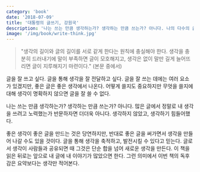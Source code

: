 ```yaml
---
category: 'book'
date: '2018-07-09'
title: '대통령의 글쓰기, 강원국'
description: '나는 쓰는 만큼 생각하는가? 생각하는 만큼 쓰는가? 아니다. 나의 다수의 글은 책에 대한 요약이었다. 많은 글에서 정말로 내 생각을 쓰려고 노력했는가 반문하자면 더더욱 아니다. 생각보다 생각을 하지 않았고 생각하기 힘들어했다.'
image: '/img/book/write-think.jpg'
---
```


> "생각의 길이와 글의 길이를 서로 같게 한다는 원칙에 충실해야 한다. 생각을 충분히 드러내기에 말이 부족하면 글이 모호해지고, 생각은 없이 말만 길게 늘어뜨리면 글이 지루해지기 마련이다." (본문 중에서)

글을 잘 쓰고 싶다. 글을 통해 생각을 잘 전달하고 싶다. 글을 잘 쓰는 데에는 여러 요소가 있겠지만,  좋은 글은 좋은 생각에서 나온다. 어떻게 쓸지도 중요하지만 무엇을 쓸지에 대해 생각이 명확하지 않으면 글을 잘 쓸 수 없다.

나는 쓰는 만큼 생각하는가? 생각하는 만큼 쓰는가? 아니다. 많은 글에서 정말로 내 생각을 쓰려고 노력했는가 반문하자면 더더욱 아니다. 생각하지 않았고, 생각하기 힘들어했다.

좋은 생각이 좋은 글을 만드는 것은 당연하지만, 반대로 좋은 글을 써가면서 생각을 만들어 나갈 수도 있을 것이다. 글을 통해 생각을 축적하고, 발전시킬 수 있다고 믿는다. 글로서 생각이 사람들과 공유되면 때 그것은 단순 합을 넘어 새로운 생각을 만든다. 이 책을 읽은 뒤로는 앞으로 내 글에 내 이야기가 많았으면 한다. 그런 의미에서 이번 책의 독후감은 요약보다는 생각만 적어본다.
